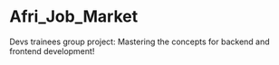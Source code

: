 # Afri_Job_Market
Devs trainees group project: Mastering the concepts for backend and frontend development!
